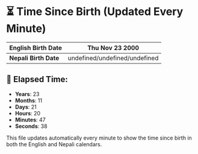 # ⏳ Time Since Birth (Updated Every Minute)

| **English Birth Date** | Thu Nov 23 2000 |
|------------------------|-------------------------------------|
| **Nepali Birth Date**  | undefined/undefined/undefined                  |

## 📅 Elapsed Time:

- **Years**: 23
- **Months**: 11
- **Days**: 21
- **Hours**: 20
- **Minutes**: 47
- **Seconds**: 38

This file updates automatically every minute to show the time since birth in both the English and Nepali calendars.